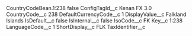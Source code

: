 <?xml version="1.0" encoding="UTF-8"?>
<CustomMetadata xmlns="http://soap.sforce.com/2006/04/metadata" xmlns:xsi="http://www.w3.org/2001/XMLSchema-instance" xmlns:xsd="http://www.w3.org/2001/XMLSchema">
    <label>CountryCodeBean.1:238</label>
    <protected>false</protected>
    <values>
        <field>ConfigTagId__c</field>
        <value xsi:type="xsd:string">Kenan FX 3.0</value>
    </values>
    <values>
        <field>CountryCode__c</field>
        <value xsi:type="xsd:string">238</value>
    </values>
    <values>
        <field>DefaultCurrencyCode__c</field>
        <value xsi:type="xsd:string">1</value>
    </values>
    <values>
        <field>DisplayValue__c</field>
        <value xsi:type="xsd:string">Falkland Islands</value>
    </values>
    <values>
        <field>IsDefault__c</field>
        <value xsi:type="xsd:string">false</value>
    </values>
    <values>
        <field>IsInternal__c</field>
        <value xsi:type="xsd:string">false</value>
    </values>
    <values>
        <field>IsoCode__c</field>
        <value xsi:type="xsd:string">FK</value>
    </values>
    <values>
        <field>Key__c</field>
        <value xsi:type="xsd:string">1:238</value>
    </values>
    <values>
        <field>LanguageCode__c</field>
        <value xsi:type="xsd:string">1</value>
    </values>
    <values>
        <field>ShortDisplay__c</field>
        <value xsi:type="xsd:string">FLK</value>
    </values>
    <values>
        <field>TaxIdentifier__c</field>
        <value xsi:nil="true"/>
    </values>
</CustomMetadata>
